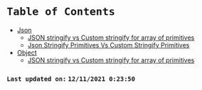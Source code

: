 # `Table of Contents`

- [Json]()
  -   [JSON stringify vs Custom stringify for array of primitives](./docs/json-stringify-primitives-array-vs-custom-stringify-primitives-array.md)
  -   [Json Stringify Primitives Vs Custom Stringify Primitives](./docs/json-stringify-primitives-vs-custom-stringify-primitives.md)
- [Object]()
  -   [JSON stringify vs Custom stringify for array of primitives](./docs/json-stringify-primitives-array-vs-custom-stringify-primitives-array.md)

### `Last updated on:` `12/11/2021 0:23:50`
